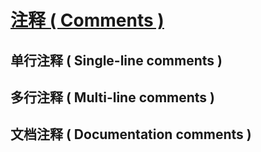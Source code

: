 # [注释 ( Comments )](https://www.dartlang.org/guides/language/language-tour#comments)

## 单行注释 ( Single-line comments )

## 多行注释 ( Multi-line comments )

## 文档注释 ( Documentation comments )